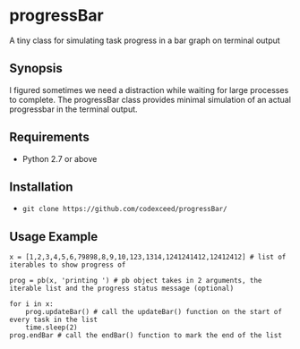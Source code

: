 # progressBar
A tiny class for simulating task progress in a bar graph on terminal output


## Synopsis
I figured sometimes we need a distraction while waiting for large processes to complete. The progressBar class provides minimal simulation of an actual progressbar in the terminal output.

## Requirements
* Python 2.7 or above

## Installation
* `git clone https://github.com/codexceed/progressBar/`

## Usage Example
``` from progress import ProgressBar as pb
x = [1,2,3,4,5,6,79898,8,9,10,123,1314,1241241412,12412412] # list of iterables to show progress of

prog = pb(x, 'printing ') # pb object takes in 2 arguments, the iterable list and the progress status message (optional)

for i in x:
    prog.updateBar() # call the updateBar() function on the start of every task in the list
    time.sleep(2)
prog.endBar # call the endBar() function to mark the end of the list
```
